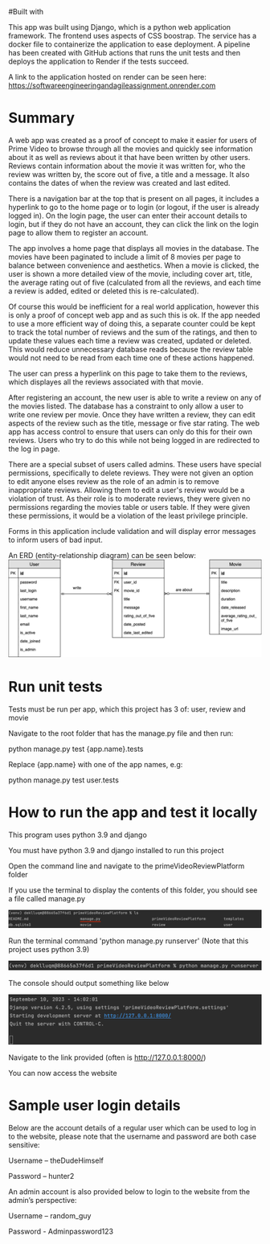 #Built with

This app was built using Django, which is a python web application framework. The frontend uses aspects of CSS boostrap. The service has a docker file to containerize the application to ease deployment. A pipeline has been created with GitHub actions that runs the unit tests and then deploys the application to Render if the tests succeed.

A link to the application hosted on render can be seen here: https://softwareengineeringandagileassignment.onrender.com

# Summary
A web app was created as a proof of concept to make it easier for users of Prime Video to browse through all the movies and quickly see information about it as well as reviews about it that have been written by other users. Reviews contain information about the movie it was written for, who the review was written by, the score out of five, a title and a message. It also contains the dates of when the review was created and last edited.

There is a navigation bar at the top that is present on all pages, it includes a hyperlink to go to the home page or to login (or logout, if the user is already logged in). On the login page, the user can enter their account details to login, but if they do not have an account, they can click the link on the login page to allow them to register an account.

The app involves a home page that displays all movies in the database. The movies have been paginated to include a limit of 8 movies per page to balance between convenience and aesthetics. When a movie is clicked, the user is shown a more detailed view of the movie, including cover art, title, the average rating out of five (calculated from all the reviews, and each time a review is added, edited or deleted this is re-calculated). 

Of course this would be inefficient for a real world application, however this is only a proof of concept web app and as such this is ok. If the app needed to use a more efficient way of doing this, a separate counter could be kept to track the total number of reviews and the sum of the ratings, and then to update these values each time a review was created, updated or deleted. This would reduce unnecessary database reads because the review table would not need to be read from each time one of these actions happened.

The user can press a hyperlink on this page to take them to the reviews, which displayes all the reviews associated with that movie.

After registering an account, the new user is able to write a review on any of the movies listed. The database has a constraint to only allow a user to write one review per movie. Once they have written a review, they can edit aspects of the review such as the title, message or five star rating. The web app has access control to ensure that users can only do this for their own reviews. Users who try to do this while not being logged in are redirected to the log in page.

There are a special subset of users called admins. These users have special permissions, specifically to delete reviews. They were not given an option to edit anyone elses review as the role of an admin is to remove inappropriate reviews. Allowing them to edit a user's review would be a violation of trust. As their role is to moderate reviews, they were given no permissions regarding the movies table or users table. If they were given these permissions, it would be a violation of the least privilege principle.

Forms in this application include validation and will display error messages to inform users of bad input.



An ERD (entity-relationship diagram) can be seen below:
![](img.png)

# Run unit tests

Tests must be run per app, which this project has 3 of: user, review and movie

Navigate to the root folder that has the manage.py file and then run:

python manage.py test {app.name}.tests

Replace {app.name} with one of the app names, e.g:

python manage.py test user.tests

# How to run the app and test it locally

This program uses python 3.9 and django

You must have python 3.9 and django installed to run this project

Open the command line and navigate to the primeVideoReviewPlatform folder

If you use the terminal to display the contents of this folder, you should see a file called manage.py

![img.png](img2.png)

Run the terminal command 'python manage.py runserver'
(Note that this project uses python 3.9)

![img.png](img3.png)

The console should output something like below

![img.png](img4.png)

Navigate to the link provided (often is http://127.0.0.1:8000/)

You can now access the website

# Sample user login details

Below are the account details of a regular user which can be used to log in to the website, please note that the username and password are both case sensitive:

Username – theDudeHimself

Password – hunter2

An admin account is also provided below to login to the website from the admin’s perspective:

Username – random_guy

Password - Adminpassword123


